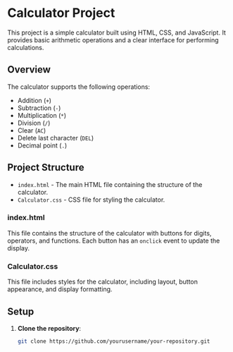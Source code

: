 # Calculator Project

This project is a simple calculator built using HTML, CSS, and JavaScript. It provides basic arithmetic operations and a clear interface for performing calculations.

## Overview

The calculator supports the following operations:
- Addition (`+`)
- Subtraction (`-`)
- Multiplication (`*`)
- Division (`/`)
- Clear (`AC`)
- Delete last character (`DEL`)
- Decimal point (`.`)

## Project Structure

- `index.html` - The main HTML file containing the structure of the calculator.
- `Calculator.css` - CSS file for styling the calculator.

### index.html

This file contains the structure of the calculator with buttons for digits, operators, and functions. Each button has an `onclick` event to update the display.

### Calculator.css

This file includes styles for the calculator, including layout, button appearance, and display formatting.

## Setup

1. **Clone the repository**:
   ```bash
   git clone https://github.com/yourusername/your-repository.git
